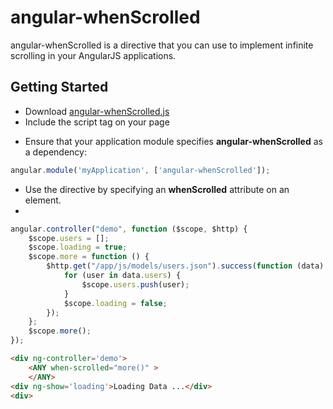 angular-whenScrolled
====================

angular-whenScrolled is a directive that you can use to implement infinite scrolling in your AngularJS applications. 

Getting Started
---------------

* Download [angular-whenScrolled.js](https://raw.githubusercontent.com/juanxme/angular-whenScrolled/master/angular-whenScrolled.js)
* Include the script tag on your page
<script type='text/javascript' src='path/to/angular-whenScrolled.js'></script>
* Ensure that your application module specifies **angular-whenScrolled** as a dependency:

```js
angular.module('myApplication', ['angular-whenScrolled']);
```

* Use the directive by specifying an **whenScrolled** attribute on an element.
*
```js
angular.controller("demo", function ($scope, $http) {
    $scope.users = [];
    $scope.loading = true;
    $scope.more = function () {
        $http.get("/app/js/models/users.json").success(function (data) {
            for (user in data.users) {
                $scope.users.push(user);
            }
            $scope.loading = false;
        });
    };
    $scope.more();
});
```
```html
<div ng-controller='demo'>
    <ANY when-scrolled="more()" >
    </ANY>
<div ng-show='loading'>Loading Data ...</div>
<div>
```

